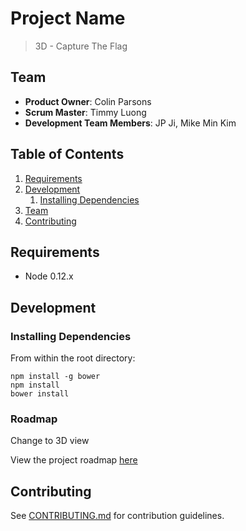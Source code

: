 # Project Name

> 3D - Capture The Flag

## Team

- __Product Owner__: Colin Parsons
- __Scrum Master__: Timmy Luong
- __Development Team Members__: JP Ji, Mike Min Kim

## Table of Contents

1. [Requirements](#requirements)
1. [Development](#development)
    1. [Installing Dependencies](#installing-dependencies)
1. [Team](#team)
1. [Contributing](#contributing)

## Requirements

- Node 0.12.x

## Development

### Installing Dependencies

From within the root directory:

```
npm install -g bower
npm install
bower install
```

### Roadmap

Change to 3D view

View the project roadmap [here](https://github.com/missingadjective/missingadjective/issues)

## Contributing

See [CONTRIBUTING.md](CONTRIBUTING.md) for contribution guidelines.
